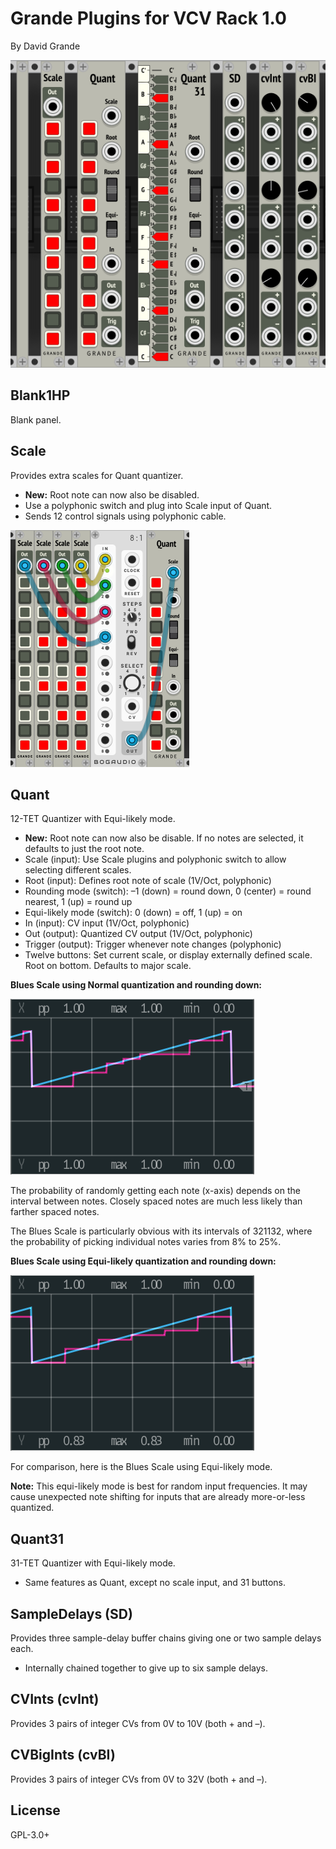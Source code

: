 Grande Plugins for VCV Rack 1.0
===============================

By David Grande

![Grande Plugins](images/grande_plugins.png "Plugins")


Blank1HP
--------

Blank panel.


Scale
-----

Provides extra scales for Quant quantizer.

- **New:** Root note can now also be disabled.
- Use a polyphonic switch and plug into Scale input of Quant.
- Sends 12 control signals using polyphonic cable.

![Additional Scales](images/additional_scales.png "Additional Scales")

Quant
-----

12-TET Quantizer with Equi-likely mode.

- **New:** Root note can now also be disable. If no notes are selected, it defaults to just the root note.
- Scale (input): Use Scale plugins and polyphonic switch to allow selecting different scales.
- Root (input): Defines root note of scale (1V/Oct, polyphonic)
- Rounding mode (switch): –1 (down) = round down, 0 (center) = round nearest, 1 (up) = round up
- Equi-likely mode (switch): 0 (down) = off, 1 (up) = on
- In (input): CV input (1V/Oct, polyphonic)
- Out (output): Quantized CV output (1V/Oct, polyphonic)
- Trigger (output): Trigger whenever note changes (polyphonic)
- Twelve buttons: Set current scale, or display externally defined scale. Root on bottom. Defaults to major scale.


**Blues Scale using Normal quantization and rounding down:**

![Blues Normal](images/blues_normal.png "Normal")

The probability of randomly getting each note (x-axis) depends on the interval between notes. Closely spaced notes are much less likely than farther spaced notes.

The Blues Scale is particularly obvious with its intervals of 321132, where the probability of picking individual notes varies from 8% to 25%.


**Blues Scale using Equi-likely quantization and rounding down:**

![Blues Equi-likely](images/blues_equilikely.png "Equi-likely")

For comparison, here is the Blues Scale using Equi-likely mode.

**Note:** This equi-likely mode is best for random input frequencies. It may cause unexpected note shifting for inputs that are already more-or-less quantized.

Quant31
-------

31-TET Quantizer with Equi-likely mode.

- Same features as Quant, except no scale input, and 31 buttons.


SampleDelays (SD)
-----------------

Provides three sample-delay buffer chains giving one or two sample delays each.

- Internally chained together to give up to six sample delays.

CVInts (cvInt)
-----------

Provides 3 pairs of integer CVs from 0V to 10V (both + and –).

CVBigInts (cvBI)
-------------

Provides 3 pairs of integer CVs from 0V to 32V (both + and –).


License
-------

GPL-3.0+